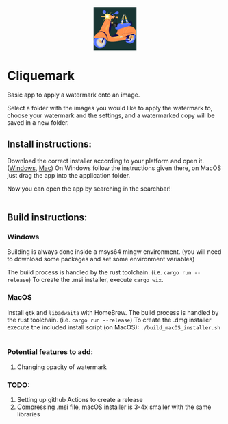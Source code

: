 <div align="center">
  <img src="https://github.com/Boris00035/Cliquemark/blob/fb3efdf2a7b3155c1a7a8f5aa10a4cfffd51418c/assets/my-app-icon.png"
    width=20%>
</div>


# Cliquemark
Basic app to apply a watermark onto an image.

Select a folder with the images you would like to apply the watermark to, choose your watermark and the settings, and a watermarked copy will be saved in a new folder.

## Install instructions:

Download the correct installer according to your platform and open it. ([Windows](https://github.com/Boris00035/Cliquemark/releases/download/v1.1.0/Cliquemark-0.1.0-x86_64.msi), [Mac](https://github.com/Boris00035/Cliquemark/releases/download/v1.1.0/Cliquemark-Installer.dmg)) On Windows follow the instructions given there, on MacOS just drag the app into the application folder.

Now you can open the app by searching in the searchbar!
<br/><br/>

## Build instructions:

### Windows
Building is always done inside a msys64 mingw environment. (you will need to download some packages and set some environment variables)

The build process is handled by the rust toolchain. (i.e. `cargo run --release`) 
To create the .msi installer, execute `cargo wix`. 

### MacOS
Install `gtk` and `libadwaita` with HomeBrew.
The build process is handled by the rust toolchain. (i.e. `cargo run --release`)
To create the .dmg installer execute the included install script (on MacOS): `./build_macOS_installer.sh`
<br/><br/>

### Potential features to add:
1. Changing opacity of watermark

### TODO:
1. Setting up github Actions to create a release
2. Compressing .msi file, macOS installer is 3-4x smaller with the same libraries
